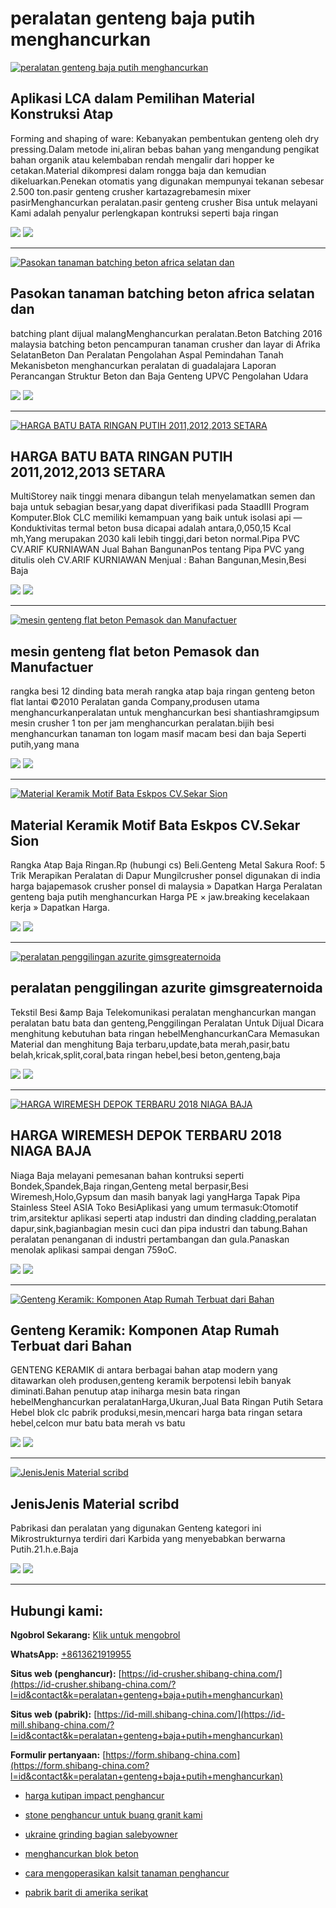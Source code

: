 # peralatan genteng baja putih menghancurkan

<a href="https://swt.shibang-china.com/?l=id&img&k=peralatan+genteng+baja+putih+menghancurkan" target="_blank">![peralatan genteng baja putih menghancurkan](http://static.shibang-china.com/all-800x300/731.jpg)</a>

## Aplikasi LCA dalam Pemilihan Material Konstruksi Atap
Forming and shaping of ware: Kebanyakan pembentukan genteng oleh dry pressing.Dalam metode ini,aliran bebas bahan yang mengandung pengikat bahan organik atau kelembaban rendah mengalir dari hopper ke cetakan.Material dikompresi dalam rongga baja dan kemudian dikeluarkan.Penekan otomatis yang digunakan mempunyai tekanan sebesar 2.500 ton.pasir genteng crusher kartazagrebamesin mixer pasirMenghancurkan peralatan.pasir genteng crusher Bisa untuk melayani Kami adalah penyalur perlengkapan kontruksi seperti baja ringan


<a href="https://whatsapp.shibangsoft.com/WhatsApp.php" target="_blank" title="WhatsApp">![](http://static.shibang-china.com/icon/whatsapp.png)</a> <a href="https://swt.shibang-china.com/?l=id&icon&k=peralatan+genteng+baja+putih+menghancurkan" target="_blank">![](http://static.shibang-china.com/icon/chat-id.png)</a>

---

<a href="https://swt.shibang-china.com/?l=id&img&k=peralatan+genteng+baja+putih+menghancurkan" target="_blank">![Pasokan tanaman batching beton africa selatan dan](http://static.shibang-china.com/all-800x300/266.jpg)</a>

## Pasokan tanaman batching beton africa selatan dan
batching plant dijual malangMenghancurkan peralatan.Beton Batching 2016 malaysia batching beton pencampuran tanaman crusher dan layar di Afrika SelatanBeton Dan Peralatan Pengolahan Aspal Pemindahan Tanah Mekanisbeton menghancurkan peralatan di guadalajara Laporan Perancangan Struktur Beton dan Baja Genteng UPVC Pengolahan Udara


<a href="https://whatsapp.shibangsoft.com/WhatsApp.php" target="_blank" title="WhatsApp">![](http://static.shibang-china.com/icon/whatsapp.png)</a> <a href="https://swt.shibang-china.com/?l=id&icon&k=peralatan+genteng+baja+putih+menghancurkan" target="_blank">![](http://static.shibang-china.com/icon/chat-id.png)</a>

---

<a href="https://swt.shibang-china.com/?l=id&img&k=peralatan+genteng+baja+putih+menghancurkan" target="_blank">![HARGA BATU BATA RINGAN PUTIH 2011,2012,2013 SETARA](http://static.shibang-china.com/all-800x300/704.jpg)</a>

## HARGA BATU BATA RINGAN PUTIH 2011,2012,2013 SETARA
MultiStorey naik tinggi menara dibangun telah menyelamatkan semen dan baja untuk sebagian besar,yang dapat diverifikasi pada StaadIII Program Komputer.Blok CLC memiliki kemampuan yang baik untuk isolasi api — Konduktivitas termal beton busa dicapai adalah antara,0,050,15 Kcal mh,Yang merupakan 2030 kali lebih tinggi,dari beton normal.Pipa PVC CV.ARIF KURNIAWAN Jual Bahan BangunanPos tentang Pipa PVC yang ditulis oleh CV.ARIF KURNIAWAN Menjual : Bahan Bangunan,Mesin,Besi Baja


<a href="https://whatsapp.shibangsoft.com/WhatsApp.php" target="_blank" title="WhatsApp">![](http://static.shibang-china.com/icon/whatsapp.png)</a> <a href="https://swt.shibang-china.com/?l=id&icon&k=peralatan+genteng+baja+putih+menghancurkan" target="_blank">![](http://static.shibang-china.com/icon/chat-id.png)</a>

---

<a href="https://swt.shibang-china.com/?l=id&img&k=peralatan+genteng+baja+putih+menghancurkan" target="_blank">![mesin genteng flat beton Pemasok dan Manufactuer](http://static.shibang-china.com/all-800x300/408.jpg)</a>

## mesin genteng flat beton Pemasok dan Manufactuer
rangka besi 12 dinding bata merah rangka atap baja ringan genteng beton flat lantai ©2010 Peralatan ganda Company,produsen utama menghancurkanperalatan untuk menghancurkan besi shantiashramgipsum mesin crusher 1 ton per jam menghancurkan peralatan.bijih besi menghancurkan tanaman ton logam masif macam besi dan baja Seperti putih,yang mana


<a href="https://whatsapp.shibangsoft.com/WhatsApp.php" target="_blank" title="WhatsApp">![](http://static.shibang-china.com/icon/whatsapp.png)</a> <a href="https://swt.shibang-china.com/?l=id&icon&k=peralatan+genteng+baja+putih+menghancurkan" target="_blank">![](http://static.shibang-china.com/icon/chat-id.png)</a>

---

<a href="https://swt.shibang-china.com/?l=id&img&k=peralatan+genteng+baja+putih+menghancurkan" target="_blank">![Material Keramik Motif Bata Eskpos CV.Sekar Sion](http://static.shibang-china.com/all-800x300/854.jpg)</a>

## Material Keramik Motif Bata Eskpos CV.Sekar Sion
Rangka Atap Baja Ringan.Rp (hubungi cs) Beli.Genteng Metal Sakura Roof: 5 Trik Merapikan Peralatan di Dapur Mungilcrusher ponsel digunakan di india harga bajapemasok crusher ponsel di malaysia » Dapatkan Harga Peralatan genteng baja putih menghancurkan Harga PE × jaw.breaking kecelakaan kerja » Dapatkan Harga.


<a href="https://whatsapp.shibangsoft.com/WhatsApp.php" target="_blank" title="WhatsApp">![](http://static.shibang-china.com/icon/whatsapp.png)</a> <a href="https://swt.shibang-china.com/?l=id&icon&k=peralatan+genteng+baja+putih+menghancurkan" target="_blank">![](http://static.shibang-china.com/icon/chat-id.png)</a>

---

<a href="https://swt.shibang-china.com/?l=id&img&k=peralatan+genteng+baja+putih+menghancurkan" target="_blank">![peralatan penggilingan azurite gimsgreaternoida](http://static.shibang-china.com/all-800x300/626.jpg)</a>

## peralatan penggilingan azurite gimsgreaternoida
Tekstil Besi &amp Baja Telekomunikasi peralatan menghancurkan mangan peralatan batu bata dan genteng,Penggilingan Peralatan Untuk Dijual Dicara menghitung kebutuhan bata ringan hebelMenghancurkanCara Memasukan Material dan menghitung Baja terbaru,update,bata merah,pasir,batu belah,kricak,split,coral,bata ringan hebel,besi beton,genteng,baja


<a href="https://whatsapp.shibangsoft.com/WhatsApp.php" target="_blank" title="WhatsApp">![](http://static.shibang-china.com/icon/whatsapp.png)</a> <a href="https://swt.shibang-china.com/?l=id&icon&k=peralatan+genteng+baja+putih+menghancurkan" target="_blank">![](http://static.shibang-china.com/icon/chat-id.png)</a>

---

<a href="https://swt.shibang-china.com/?l=id&img&k=peralatan+genteng+baja+putih+menghancurkan" target="_blank">![HARGA WIREMESH DEPOK TERBARU 2018 NIAGA BAJA](http://static.shibang-china.com/all-800x300/1379.jpg)</a>

## HARGA WIREMESH DEPOK TERBARU 2018 NIAGA BAJA
Niaga Baja melayani pemesanan bahan kontruksi seperti Bondek,Spandek,Baja ringan,Genteng metal berpasir,Besi Wiremesh,Holo,Gypsum dan masih banyak lagi yangHarga Tapak Pipa Stainless Steel ASIA Toko BesiAplikasi yang umum termasuk:Otomotif trim,arsitektur aplikasi seperti atap industri dan dinding cladding,peralatan dapur,sink,bagianbagian mesin cuci dan pipa industri dan tabung.Bahan peralatan penanganan di industri pertambangan dan gula.Panaskan menolak aplikasi sampai dengan 759oC.


<a href="https://whatsapp.shibangsoft.com/WhatsApp.php" target="_blank" title="WhatsApp">![](http://static.shibang-china.com/icon/whatsapp.png)</a> <a href="https://swt.shibang-china.com/?l=id&icon&k=peralatan+genteng+baja+putih+menghancurkan" target="_blank">![](http://static.shibang-china.com/icon/chat-id.png)</a>

---

<a href="https://swt.shibang-china.com/?l=id&img&k=peralatan+genteng+baja+putih+menghancurkan" target="_blank">![Genteng Keramik: Komponen Atap Rumah Terbuat dari Bahan](http://static.shibang-china.com/all-800x300/1162.jpg)</a>

## Genteng Keramik: Komponen Atap Rumah Terbuat dari Bahan
GENTENG KERAMIK di antara berbagai bahan atap modern yang ditawarkan oleh produsen,genteng keramik berpotensi lebih banyak diminati.Bahan penutup atap iniharga mesin bata ringan hebelMenghancurkan peralatanHarga,Ukuran,Jual Bata Ringan Putih Setara Hebel blok clc pabrik produksi,mesin,mencari harga bata ringan setara hebel,celcon mur batu bata merah vs batu


<a href="https://whatsapp.shibangsoft.com/WhatsApp.php" target="_blank" title="WhatsApp">![](http://static.shibang-china.com/icon/whatsapp.png)</a> <a href="https://swt.shibang-china.com/?l=id&icon&k=peralatan+genteng+baja+putih+menghancurkan" target="_blank">![](http://static.shibang-china.com/icon/chat-id.png)</a>

---

<a href="https://swt.shibang-china.com/?l=id&img&k=peralatan+genteng+baja+putih+menghancurkan" target="_blank">![JenisJenis Material scribd](http://static.shibang-china.com/all-800x300/259.jpg)</a>

## JenisJenis Material scribd
Pabrikasi dan peralatan yang digunakan Genteng kategori ini Mikrostrukturnya terdiri dari Karbida yang menyebabkan berwarna Putih.21.h.e.Baja

<a href="https://whatsapp.shibangsoft.com/WhatsApp.php" target="_blank" title="WhatsApp">![](http://static.shibang-china.com/icon/whatsapp.png)</a> <a href="https://swt.shibang-china.com/?l=id&icon&k=peralatan+genteng+baja+putih+menghancurkan" target="_blank">![](http://static.shibang-china.com/icon/chat-id.png)</a>

---
## Hubungi kami:

**Ngobrol Sekarang:** [Klik untuk mengobrol](https://swt.shibang-china.com?l=id&contact&k=peralatan+genteng+baja+putih+menghancurkan)

**WhatsApp:**  [+8613621919955](https://whatsapp.shibangsoft.com/WhatsApp.php)

**Situs web (penghancur):** [https://id-crusher.shibang-china.com/](https://id-crusher.shibang-china.com/?l=id&contact&k=peralatan+genteng+baja+putih+menghancurkan)

**Situs web (pabrik):** [https://id-mill.shibang-china.com/](https://id-mill.shibang-china.com/?l=id&contact&k=peralatan+genteng+baja+putih+menghancurkan)

**Formulir pertanyaan:** [https://form.shibang-china.com](https://form.shibang-china.com?l=id&contact&k=peralatan+genteng+baja+putih+menghancurkan)

* [harga kutipan impact penghancur](../38/harga%20kutipan%20impact%20penghancur.md)

* [stone penghancur untuk buang granit kami](../35/stone%20penghancur%20untuk%20buang%20granit%20kami.md)

* [ukraine grinding bagian salebyowner](../32/ukraine%20grinding%20bagian%20salebyowner.md)

* [menghancurkan blok beton](../39/menghancurkan%20blok%20beton.md)

* [cara mengoperasikan kalsit tanaman penghancur](../33/cara%20mengoperasikan%20kalsit%20tanaman%20penghancur.md)

* [pabrik barit di amerika serikat](../37/pabrik%20barit%20di%20amerika%20serikat.md)